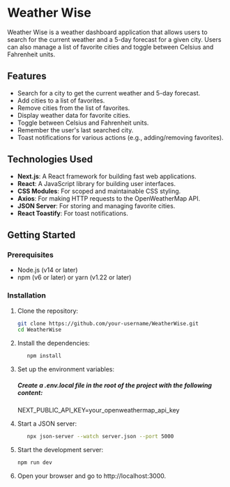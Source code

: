 # Weather Wise

Weather Wise is a weather dashboard application that allows users to search for the current weather and a 5-day forecast for a given city. Users can also manage a list of favorite cities and toggle between Celsius and Fahrenheit units.

## Features

- Search for a city to get the current weather and 5-day forecast.
- Add cities to a list of favorites.
- Remove cities from the list of favorites.
- Display weather data for favorite cities.
- Toggle between Celsius and Fahrenheit units.
- Remember the user's last searched city.
- Toast notifications for various actions (e.g., adding/removing favorites).

## Technologies Used

- **Next.js**: A React framework for building fast web applications.
- **React**: A JavaScript library for building user interfaces.
- **CSS Modules**: For scoped and maintainable CSS styling.
- **Axios**: For making HTTP requests to the OpenWeatherMap API.
- **JSON Server**: For storing and managing favorite cities.
- **React Toastify**: For toast notifications.

## Getting Started

### Prerequisites

- Node.js (v14 or later)
- npm (v6 or later) or yarn (v1.22 or later)

### Installation

1. Clone the repository:

   ```bash
   git clone https://github.com/your-username/WeatherWise.git
   cd WeatherWise
   ```

2. Install the dependencies:

   ```bash
      npm install
   ```

3. Set up the environment variables:

   ##### Create a .env.local file in the root of the project with the following content:

   NEXT_PUBLIC_API_KEY=your_openweathermap_api_key

4. Start a JSON server:

   ```bash
      npx json-server --watch server.json --port 5000
   ```

5. Start the development server:

   ```bash
   npm run dev
   ```

6. Open your browser and go to http://localhost:3000.
